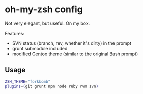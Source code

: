 # oh-my-zsh config
Not very elegant, but useful. On my box.

Features:
* SVN status (branch, rev, whether it's dirty) in the prompt
* grunt submodule included
* modified Gentoo theme (similar to the original Bash prompt)

## Usage
```bash
ZSH_THEME="forkbomb"
plugins=(git grunt npm node ruby rvm svn)
```
